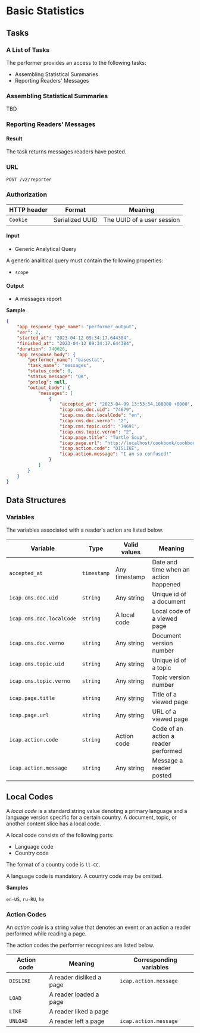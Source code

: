 # Basic Statistics

## Tasks

### A List of Tasks

The performer provides an access to the following tasks:

- Assembling Statistical Summaries
- Reporting Readers' Messages


### Assembling Statistical Summaries

TBD


### Reporting Readers' Messages

#### Result

The task returns messages readers have posted.


### URL

`POST /v2/reporter`


### Authorization

HTTP header | Format          | Meaning
------------|-----------------|-------------------------------- 
`Cookie`    | Serialized UUID | The UUID of a user session


#### Input

- Generic Analytical Query

A generic analitical query must contain the following properties:

- `scope`


#### Output

- A messages report

**Sample**

```json
{
    "app_response_type_name": "performer_output",
    "ver": 2,
    "started_at": "2023-04-12 09:34:17.644384",
    "finished_at": "2023-04-12 09:34:17.644384",
    "duration": 740026,
    "app_response_body": {
        "performer_name": "basestat",
        "task_name": "messages",
        "status_code": 0,
        "status_message": "OK",
        "prolog": null,
        "output_body": {
            "messages": [
                {
                    "accepted_at": "2023-04-09 13:53:34.186000 +0000",
                    "icap.cms.doc.uid": "74679",
                    "icap.cms.doc.localCode": "en",
                    "icap.cms.doc.verno": "2",
                    "icap.cms.topic.uid": "74691",
                    "icap.cms.topic.verno": "2",
                    "icap.page.title": "Turtle Soup",
                    "icap.page.url": "http://localhost/cookbook/cookbook_turtle-soup.html",
                    "icap.action.code": "DISLIKE",
                    "icap.action.message": "I am so confused!"
                }
            ]
        }
    }
}
```

## Data Structures

### Variables

The variables associated with a reader's action are listed below.

Variable                 | Type        | Valid values  | Meaning
-------------------------|-------------|---------------|---------------
`accepted_at`            | `timestamp` | Any timestamp | Date and time when an action happened
`icap.cms.doc.uid`       | `string`    | Any string    | Unique id of a document
`icap.cms.doc.localCode` | `string`    | A local code  | Local code of a viewed page
`icap.cms.doc.verno`     | `string`    | Any string    | Document version number
`icap.cms.topic.uid`     | `string`    | Any string    | Unique id of a topic
`icap.cms.topic.verno`   | `string`    | Any string    | Topic version number
`icap.page.title`        | `string`    | Any string    | Title of a viewed page
`icap.page.url`          | `string`    | Any string    | URL of a viewed page
`icap.action.code`       | `string`    | Action code   | Code of an action a reader performed
`icap.action.message`    | `string`    | Any string    | Message a reader posted


## Local Codes

A _local code_ is a standard string value denoting a primary language and a language version specific for a certain country. A document, topic, or another content slice has a local code. 

A local code consists of the following parts:

- Language code
- Country code

The format of a country code is `ll-CC`.

A language code is mandatory. A country code may be omitted. 

**Samples**

`en-US`, `ru-RU`, `he`


### Action Codes

An _action code_ is a string value that denotes an event or an action a reader performed while reading a page. 

The action codes the performer recognizes are listed below.

Action code | Meaning                  | Corresponding variables
------------|--------------------------|--------------------------
`DISLIKE`   | A reader disliked a page | `icap.action.message`
`LOAD`      | A reader loaded a page   |
`LIKE`      | A reader liked a page    |
`UNLOAD`    | A reader left a page     | `icap.action.message`